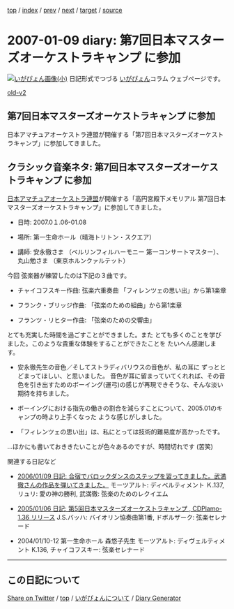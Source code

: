 [top](../index.html) 
 / [index](index.html) 
 / [prev](ig070105.html) 
 / [next](ig070110.html) 
 / [target](https://igapyon.github.io/diary/2007/ig070109.html) 
 / [source](https://github.com/igapyon/diary/blob/gh-pages/2007/ig070109.html.src.md) 

2007-01-09 diary: 第7回日本マスターズオーケストラキャンプ に参加
=====================================================================================================
[![いがぴょん画像(小)](https://igapyon.github.io/diary/images/iga200306s.jpg "いがぴょん")](https://igapyon.github.io/diary/memo/memoigapyon.html) 日記形式でつづる [いがぴょん](https://igapyon.github.io/diary/memo/memoigapyon.html)コラム ウェブページです。

[old-v2](ig070109-orig.html)

## 第7回日本マスターズオーケストラキャンプ に参加

日本アマチュアオーケストラ連盟が開催する「第7回日本マスターズオーケストラキャンプ」に参加してきました。


## クラシック音楽ネタ: 第7回日本マスターズオーケストラキャンプ に参加

[日本アマチュアオーケストラ連盟](http://www.jao.or.jp/)が開催する「高円宮殿下メモリアル 第7回日本マスターズオーケストラキャンプ」に参加してきました。

* 日時: 2007.0１.06-01.08
  
* 場所: 第一生命ホール（晴海トリトン・スクエア）
  
* 講師: 安永徹さま （ベルリンフィルハーモニー 第一コンサートマスター）、丸山勉さま （東京ホルンクァルテット）

今回 弦楽器が練習したのは下記の３曲です。

* チャイコフスキー作曲: 弦楽六重奏曲 「フィレンツェの思い出」から第1楽章
  
* フランク・ブリッジ作曲: 「弦楽のための組曲」から第1楽章
  
* フランツ・リヒター作曲: 「弦楽のための交響曲」

とても充実した時間を過ごすことができました。また とても多くのことを学びました。このような貴重な体験をすることができたことを たいへん感謝します。

* 安永徹先生の音色／そしてストラディバリウスの音色が、私の耳に ずっととどまってほしい、と思いました。
  音色が耳に留まっていてくれれば、その音色を引き出すためのボーイング(運弓)の感じが再現できそうな、そんな淡い期待を持ちました。
  
* ボーイングにおける指先の働きの割合を減らすことについて、2005.01のキャンプの時より上手くなった ような感じがしました。
  
* 「フィレンツェの思い出」は、私にとっては技術的難易度が高かったです。

…ほかにも書いておききたいことが色々あるのですが、時間切れです (苦笑)

関連する日記など

* [2006/01/09 日記: 合宿でバロックダンスのステップを習ってきました。武満徹さんの作品を弾いてきました。](../2006/ig060109.html)
  モーツアルト: ディベルティメント Ｋ.137, リュリ: 愛の神の勝利, 武満徹: 弦楽のためのレクイエム
  
* [2005/01/06 日記: 第5回日本マスターズオーケストラキャンプ , CDPlamo-1.36 リリース](../2005/ig050106.html)
  J.S.バッハ: バイオリン協奏曲第1番, ドボルザーク: 弦楽セレナード
  
* 2004/01/10-12 第一生命ホール 森悠子先生
  モーツアルト: ディヴェルティメント K.136, チャイコフスキー: 弦楽セレナード

----------------------------------------------------------------------------------------------------

## この日記について

[Share on Twitter](https://twitter.com/intent/tweet?hashtags=igapyon%2Cdiary%2C%E3%81%84%E3%81%8C%E3%81%B4%E3%82%87%E3%82%93&text=%E7%AC%AC7%E5%9B%9E%E6%97%A5%E6%9C%AC%E3%83%9E%E3%82%B9%E3%82%BF%E3%83%BC%E3%82%BA%E3%82%AA%E3%83%BC%E3%82%B1%E3%82%B9%E3%83%88%E3%83%A9%E3%82%AD%E3%83%A3%E3%83%B3%E3%83%97+%E3%81%AB%E5%8F%82%E5%8A%A0&url=https%3A%2F%2Figapyon.github.io%2Fdiary%2F2007%2Fig070109.html) / [top](../index.html) / [いがぴょんについて](https://igapyon.github.io/diary/memo/memoigapyon.html) / [Diary Generator](https://github.com/igapyon/igapyonv3)
